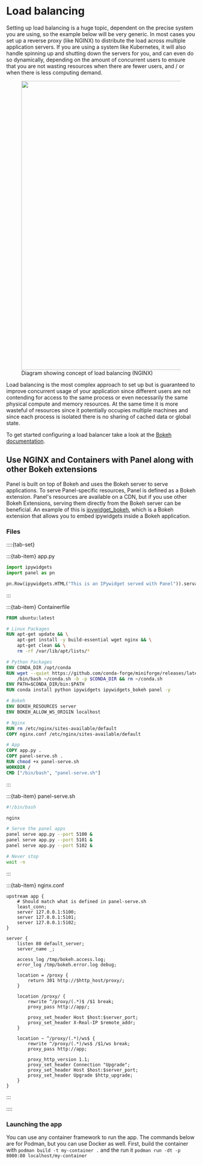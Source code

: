 # Load balancing

Setting up load balancing is a huge topic, dependent on the precise system you
are using, so the example below will be very generic. In most cases
you set up a reverse proxy (like NGINX) to distribute the load across multiple
application servers. If you are using a system like Kubernetes, it will also
handle spinning up and shutting down the servers for you, and can even do so dynamically, depending
on the amount of concurrent users to ensure that you are not wasting resources
when there are fewer users, and / or when there is less computing demand.

<figure>
<img src="https://assets.holoviz.org/panel/how_to/concurrency/what-is-load-balancing-diagram-NGINX.png" width="768"></img>
<figcaption>Diagram showing concept of load balancing (NGINX)</figcaption>
</figure>

Load balancing is the most complex approach to set up but is guaranteed to
improve concurrent usage of your application since different users are not
contending for access to the same process or even necessarily the same physical
compute and memory resources. At the same time it is more wasteful of resources
since it potentially occupies multiple machines and since each process is
isolated there is no sharing of cached data or global state.

To get started configuring a load balancer take a look at the [Bokeh
documentation](https://docs.bokeh.org/en/latest/docs/user_guide/server/deploy.html#load-balancing).

## Use NGINX and Containers with Panel along with other Bokeh extensions

Panel is built on top of Bokeh and uses the Bokeh server to serve applications. To serve Panel-specific resources, Panel is defined as a Bokeh extension.
Panel's resources are available on a CDN, but if you use other Bokeh Extensions, serving them directly from the Bokeh server can be beneficial.
An example of this is [ipywidget_bokeh](https://github.com/bokeh/ipywidgets_bokeh), which is a Bokeh extension that allows you to embed ipywidgets inside a Bokeh application.

### Files

::::{tab-set}

:::{tab-item} app.py

```python
import ipywidgets
import panel as pn

pn.Row(ipywidgets.HTML("This is an IPywidget served with Panel")).servable()
```

:::

:::{tab-item} Containerfile

```Dockerfile
FROM ubuntu:latest

# Linux Packages
RUN apt-get update && \
    apt-get install -y build-essential wget nginx && \
    apt-get clean && \
    rm -rf /var/lib/apt/lists/*

# Python Packages
ENV CONDA_DIR /opt/conda
RUN wget --quiet https://github.com/conda-forge/miniforge/releases/latest/download/Miniforge3-Linux-x86_64.sh -O ~/conda.sh && \
    /bin/bash ~/conda.sh -b -p $CONDA_DIR && rm ~/conda.sh
ENV PATH=$CONDA_DIR/bin:$PATH
RUN conda install python ipywidgets ipywidgets_bokeh panel -y

# Bokeh
ENV BOKEH_RESOURCES server
ENV BOKEH_ALLOW_WS_ORIGIN localhost

# Nginx
RUN rm /etc/nginx/sites-available/default
COPY nginx.conf /etc/nginx/sites-available/default

# App
COPY app.py .
COPY panel-serve.sh .
RUN chmod +x panel-serve.sh
WORKDIR /
CMD ["/bin/bash", "panel-serve.sh"]
```

:::

:::{tab-item} panel-serve.sh

```bash
#!/bin/bash

nginx

# Serve the panel apps
panel serve app.py --port 5100 &
panel serve app.py --port 5101 &
panel serve app.py --port 5102 &

# Never stop
wait -n
```

:::

:::{tab-item} nginx.conf

```nginx
upstream app {
    # Should match what is defined in panel-serve.sh
    least_conn;
    server 127.0.0.1:5100;
    server 127.0.0.1:5101;
    server 127.0.0.1:5102;
}

server {
    listen 80 default_server;
    server_name _;

    access_log /tmp/bokeh.access.log;
    error_log /tmp/bokeh.error.log debug;

    location = /proxy {
        return 301 http://$http_host/proxy/;
    }

    location /proxy/ {
        rewrite ^/proxy/(.*)$ /$1 break;
        proxy_pass http://app/;

        proxy_set_header Host $host:$server_port;
        proxy_set_header X-Real-IP $remote_addr;
    }

    location ~ ^/proxy/(.*)/ws$ {
        rewrite ^/proxy/(.*)/ws$ /$1/ws break;
        proxy_pass http://app;

        proxy_http_version 1.1;
        proxy_set_header Connection "Upgrade";
        proxy_set_header Host $host:$server_port;
        proxy_set_header Upgrade $http_upgrade;
    }
}
```

:::

::::

### Launching the app

You can use any container framework to run the app. The commands below are for Podman, but you can use Docker as well.
First, build the container with `podman build -t my-container .` and the run it `podman run -dt -p 8000:80 localhost/my-container`
